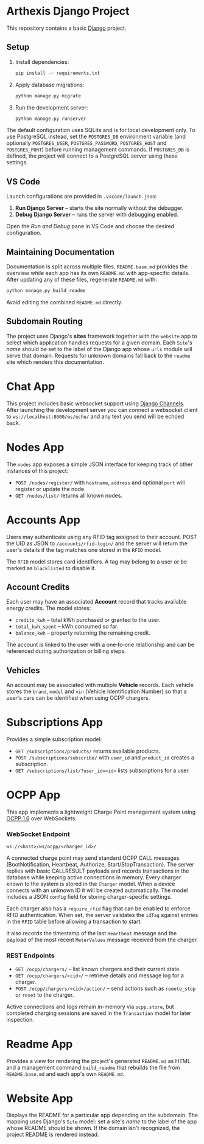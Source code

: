 # Arthexis Django Project

This repository contains a basic [Django](https://www.djangoproject.com/) project.

## Setup

1. Install dependencies:
   ```bash
   pip install -r requirements.txt
   ```
2. Apply database migrations:
   ```bash
   python manage.py migrate
   ```
3. Run the development server:
   ```bash
   python manage.py runserver
   ```

The default configuration uses SQLite and is for local development only.
To use PostgreSQL instead, set the `POSTGRES_DB` environment variable (and
optionally `POSTGRES_USER`, `POSTGRES_PASSWORD`, `POSTGRES_HOST` and
`POSTGRES_PORT`) before running management commands. If `POSTGRES_DB` is
defined, the project will connect to a PostgreSQL server using these
settings.

## VS Code

Launch configurations are provided in `.vscode/launch.json`:

1. **Run Django Server** – starts the site normally without the debugger.
2. **Debug Django Server** – runs the server with debugging enabled.

Open the *Run and Debug* pane in VS Code and choose the desired configuration.

## Maintaining Documentation

Documentation is split across multiple files. `README.base.md` provides the
overview while each app has its own `README.md` with app-specific details.
After updating any of these files, regenerate `README.md` with:

```bash
python manage.py build_readme
```

Avoid editing the combined `README.md` directly.

## Subdomain Routing

The project uses Django's **sites** framework together with the `website`
app to select which application handles requests for a given domain.  Each
`Site`'s *name* should be set to the label of the Django app whose `urls`
module will serve that domain.  Requests for unknown domains fall back to
the `readme` site which renders this documentation.


# Chat App

This project includes basic websocket support using [Django Channels](https://channels.readthedocs.io/). After launching the development server you can connect a websocket client to `ws://localhost:8000/ws/echo/` and any text you send will be echoed back.


# Nodes App

The `nodes` app exposes a simple JSON interface for keeping track of other instances of this project:

- `POST /nodes/register/` with `hostname`, `address` and optional `port` will register or update the node.
- `GET /nodes/list/` returns all known nodes.


# Accounts App

Users may authenticate using any RFID tag assigned to their account. POST the UID as JSON to `/accounts/rfid-login/` and the server will return the user's details if the tag matches one stored in the `RFID` model.

The `RFID` model stores card identifiers. A tag may belong to a user or be marked as `blacklisted` to disable it.

## Account Credits

Each user may have an associated **Account** record that tracks available energy credits. The model stores:

- `credits_kwh` – total kWh purchased or granted to the user.
- `total_kwh_spent` – kWh consumed so far.
- `balance_kwh` – property returning the remaining credit.

The account is linked to the user with a one‑to‑one relationship and can be referenced during authorization or billing steps.

## Vehicles

An account may be associated with multiple **Vehicle** records. Each vehicle
stores the `brand`, `model` and `vin` (Vehicle Identification Number) so that a
user's cars can be identified when using OCPP chargers.


# Subscriptions App

Provides a simple subscription model:

- `GET /subscriptions/products/` returns available products.
- `POST /subscriptions/subscribe/` with `user_id` and `product_id` creates a subscription.
- `GET /subscriptions/list/?user_id=<id>` lists subscriptions for a user.


# OCPP App

This app implements a lightweight Charge Point management system using
[OCPP 1.6](https://github.com/OCA/ocpp) over WebSockets.

### WebSocket Endpoint

```
ws://<host>/ws/ocpp/<charger_id>/
```

A connected charge point may send standard OCPP CALL messages
(BootNotification, Heartbeat, Authorize, Start/StopTransaction). The
server replies with basic CALLRESULT payloads and records transactions
in the database while keeping active connections in memory. Every charger
known to the system is stored in the `Charger` model. When a device
connects with an unknown ID it will be created automatically. The model
includes a JSON `config` field for storing charger-specific settings.

Each charger also has a `require_rfid` flag that can be enabled to
enforce RFID authentication. When set, the server validates the `idTag`
against entries in the `RFID` table before allowing a transaction to start.

It also records the timestamp of the last `Heartbeat` message and the
payload of the most recent `MeterValues` message received from the charger.



### REST Endpoints

- `GET /ocpp/chargers/` – list known chargers and their current state.
- `GET /ocpp/chargers/<cid>/` – retrieve details and message log for a charger.
- `POST /ocpp/chargers/<cid>/action/` – send actions such as `remote_stop` or
  `reset` to the charger.

Active connections and logs remain in-memory via `ocpp.store`, but
completed charging sessions are saved in the `Transaction` model for
later inspection.


# Readme App

Provides a view for rendering the project's generated `README.md` as HTML
and a management command `build_readme` that rebuilds the file from
`README.base.md` and each app's own `README.md`.


# Website App

Displays the README for a particular app depending on the subdomain.
The mapping uses Django's `Site` model: set a site's *name* to the
label of the app whose README should be shown. If the domain isn't
recognized, the project README is rendered instead.
